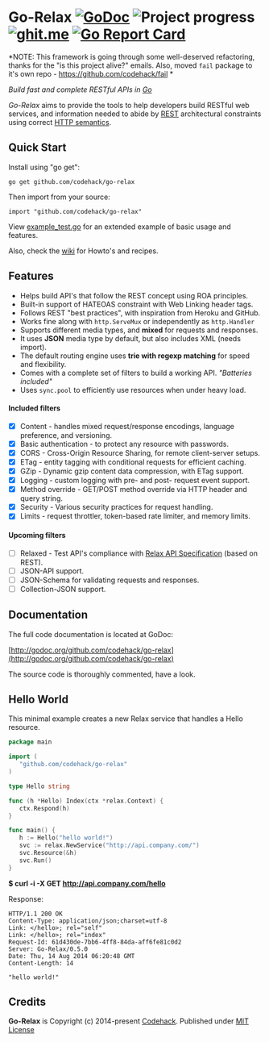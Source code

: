# Go-Relax [![GoDoc](https://godoc.org/github.com/codehack/go-relax?status.svg)](https://godoc.org/github.com/codehack/go-relax) ![Project progress](http://progressed.io/bar/45 "Progress") [![ghit.me](https://ghit.me/badge.svg?repo=codehack/go-relax)](https://ghit.me/repo/codehack/go-relax) [![Go Report Card](https://goreportcard.com/badge/github.com/codehack/go-relax)](https://goreportcard.com/report/github.com/codehack/go-relax)

*NOTE: This framework is going through some well-deserved refactoring, thanks for the "is this project alive?" emails. Also, moved `fail` package to it's own repo - https://github.com/codehack/fail *

*Build fast and complete RESTful APIs in [Go](http://golang.org)*

*Go-Relax* aims to provide the tools to help developers build RESTful web services, and information needed to abide by [REST](https://en.wikipedia.org/wiki/REST) architectural constraints using correct [HTTP semantics](http://tools.ietf.org/html/rfc7231).

## Quick Start

Install using "go get":

	go get github.com/codehack/go-relax

Then import from your source:

	import "github.com/codehack/go-relax"

View [example_test.go](https://github.com/codehack/go-relax/blob/master/example_test.go) for an extended example of basic usage and features.

Also, check the [wiki](https://github.com/codehack/go-relax/wiki) for Howto's and recipes.

## Features

- Helps build API's that follow the REST concept using ROA principles.
- Built-in support of HATEOAS constraint with Web Linking header tags.
- Follows REST "best practices", with inspiration from Heroku and GitHub.
- Works fine along with ``http.ServeMux`` or independently as ``http.Handler``
- Supports different media types, and **mixed** for requests and responses.
- It uses **JSON** media type by default, but also includes XML (needs import).
- The default routing engine uses **trie with regexp matching** for speed and flexibility.
- Comes with a complete set of filters to build a working API. _"Batteries included"_
- Uses ``sync.pool`` to efficiently use resources when under heavy load.

#### Included filters

- [x] Content - handles mixed request/response encodings, language preference, and versioning.
- [x] Basic authentication - to protect any resource with passwords.
- [x] CORS - Cross-Origin Resource Sharing, for remote client-server setups.
- [x] ETag - entity tagging with conditional requests for efficient caching.
- [x] GZip - Dynamic gzip content data compression, with ETag support.
- [x] Logging - custom logging with pre- and post- request event support.
- [x] Method override - GET/POST method override via HTTP header and query string.
- [x] Security - Various security practices for request handling.
- [x] Limits - request throttler, token-based rate limiter, and memory limits.

#### Upcoming filters

- [ ] Relaxed - Test API's compliance with [Relax API Specification](https://github.com/codehack/relax-api) (based on REST).
- [ ] JSON-API support.
- [ ] JSON-Schema for validating requests and responses.
- [ ] Collection-JSON support.

## Documentation

The full code documentation is located at GoDoc:

[http://godoc.org/github.com/codehack/go-relax](http://godoc.org/github.com/codehack/go-relax)

The source code is thoroughly commented, have a look.

## Hello World

This minimal example creates a new Relax service that handles a Hello resource.
```go
package main

import (
   "github.com/codehack/go-relax"
)

type Hello string

func (h *Hello) Index(ctx *relax.Context) {
   ctx.Respond(h)
}

func main() {
   h := Hello("hello world!")
   svc := relax.NewService("http://api.company.com/")
   svc.Resource(&h)
   svc.Run()
}
```

**$ curl -i -X GET http://api.company.com/hello**

Response:

```
HTTP/1.1 200 OK
Content-Type: application/json;charset=utf-8
Link: </hello>; rel="self"
Link: </hello>; rel="index"
Request-Id: 61d430de-7bb6-4ff8-84da-aff6fe81c0d2
Server: Go-Relax/0.5.0
Date: Thu, 14 Aug 2014 06:20:48 GMT
Content-Length: 14

"hello world!"
```

## Credits

**Go-Relax** is Copyright (c) 2014-present [Codehack](http://codehack.com).
Published under [MIT License](https://raw.githubusercontent.com/codehack/go-relax/master/LICENSE)



